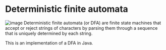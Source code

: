# Deterministic finite automata

![image](https://user-images.githubusercontent.com/87365631/203861777-5f9d8abf-5388-4eea-9d12-2ea5096c12e8.png)
Deterministic finite automata (or DFA) are finite state machines that accept or reject strings of characters by parsing them through a sequence that is uniquely determined by each string.

This is an implementation of a DFA in Java.
